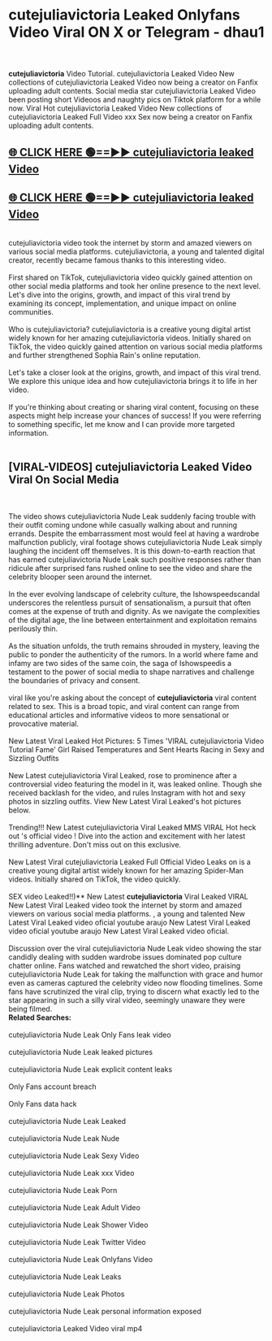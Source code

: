 <h1> cutejuliavictoria Leaked Onlyfans Video Viral ON X or Telegram - dhau1 </h1>

# 
<br>
<strong>cutejuliavictoria</strong> Video Tutorial. cutejuliavictoria Leaked Video New collections of  cutejuliavictoria Leaked Video now being a creator on Fanfix uploading adult contents. Social media star cutejuliavictoria Leaked Video been posting short Videoos and naughty pics on Tiktok platform for a while now. Viral Hot cutejuliavictoria Leaked Video New collections of cutejuliavictoria Leaked Full Video xxx Sex now being a creator on Fanfix uploading adult contents.
<br>

## [🌐 CLICK HERE 🟢==►► cutejuliavictoria leaked Video ](https://onlyclips.site?title=cutejuliavictoria&ref=git)


## [🌐 CLICK HERE 🟢==►► cutejuliavictoria leaked Video ](https://onlyclips.site?title=cutejuliavictoria&ref=git)

<br>
cutejuliavictoria video took the internet by storm and amazed viewers on various social media platforms. cutejuliavictoria, a young and talented digital creator, recently became famous thanks to this interesting video.
<br><br>
First shared on TikTok, cutejuliavictoria video quickly gained attention on other social media platforms and took her online presence to the next level. Let's dive into the origins, growth, and impact of this viral trend by examining its concept, implementation, and unique impact on online communities.
<br><br>
Who is cutejuliavictoria? cutejuliavictoria is a creative young digital artist widely known for her amazing cutejuliavictoria videos. Initially shared on TikTok, the video quickly gained attention on various social media platforms and further strengthened Sophia Rain's online reputation.
<br><br>
Let's take a closer look at the origins, growth, and impact of this viral trend. We explore this unique idea and how cutejuliavictoria brings it to life in her video.
<br><br>
If you're thinking about creating or sharing viral content, focusing on these aspects might help increase your chances of success! If you were referring to something specific, let me know and I can provide more targeted information.
<br><br>
<h2>[VIRAL-VIDEOS] cutejuliavictoria Leaked Video Viral On Social Media</h2>
<br><br>
The video shows cutejuliavictoria Nude Leak suddenly facing trouble with their outfit coming undone while casually walking about and running errands. Despite the embarrassment most would feel at having a wardrobe malfunction publicly, viral footage shows cutejuliavictoria Nude Leak simply laughing the incident off themselves. It is this down-to-earth reaction that has earned cutejuliavictoria Nude Leak such positive responses rather than ridicule after surprised fans rushed online to see the video and share the celebrity blooper seen around the internet.
<br><br>
In the ever evolving landscape of celebrity culture, the Ishowspeedscandal underscores the relentless pursuit of sensationalism, a pursuit that often comes at the expense of truth and dignity. As we navigate the complexities of the digital age, the line between entertainment and exploitation remains perilously thin.
<br><br>
As the situation unfolds, the truth remains shrouded in mystery, leaving the public to ponder the authenticity of the rumors. In a world where fame and infamy are two sides of the same coin, the saga of Ishowspeedis a testament to the power of social media to shape narratives and challenge the boundaries of privacy and consent.
<br><br>
viral like you're asking about the concept of <strong>cutejuliavictoria</strong> viral content related to sex. This is a broad topic, and viral content can range from educational articles and informative videos to more sensational or provocative material.
<br><br>
New Latest Viral Leaked Hot Pictures: 5 Times 'VIRAL cutejuliavictoria Video Tutorial Fame' Girl Raised Temperatures and Sent Hearts Racing in Sexy and Sizzling Outfits
<br><br>
New Latest cutejuliavictoria Viral Leaked, rose to prominence after a controversial video featuring the model in it, was leaked online. Though she received backlash for the video, and rules Instagram with hot and sexy photos in sizzling outfits. View New Latest Viral Leaked's hot pictures below.
<br><br>
Trending!!! New Latest cutejuliavictoria Viral Leaked MMS VIRAL Hot heck out 's official video ! Dive into the action and excitement with her latest thrilling adventure. Don't miss out on this exclusive.
<br><br>
New Latest Viral cutejuliavictoria Leaked Full Official Video Leaks on  is a creative young digital artist widely known for her amazing Spider-Man videos. Initially shared on TikTok, the video quickly.
<br><br>
SEX video Leaked!!)** New Latest <strong>cutejuliavictoria</strong> Viral Leaked VIRAL New Latest Viral Leaked video took the internet by storm and amazed viewers on various social media platforms. , a young and talented New Latest Viral Leaked video oficial youtube araujo New Latest Viral Leaked video oficial youtube araujo New Latest Viral Leaked video oficial.
<br><br>
Discussion over the viral cutejuliavictoria Nude Leak video showing the star candidly dealing with sudden wardrobe issues dominated pop culture chatter online. Fans watched and rewatched the short video, praising cutejuliavictoria Nude Leak for taking the malfunction with grace and humor even as cameras captured the celebrity video now flooding timelines. Some fans have scrutinized the viral clip, trying to discern what exactly led to the star appearing in such a silly viral video, seemingly unaware they were being filmed.
<br>
<strong>Related Searches:</strong>
<br><br>
cutejuliavictoria Nude Leak Only Fans leak video
<br><br>
cutejuliavictoria Nude Leak leaked pictures
<br><br>
cutejuliavictoria Nude Leak explicit content leaks
<br><br>
Only Fans account breach
<br><br>
Only Fans data hack
<br><br>
cutejuliavictoria Nude Leak Leaked
<br><br>
cutejuliavictoria Nude Leak Nude
<br><br>
cutejuliavictoria Nude Leak Sexy Video
<br><br>
cutejuliavictoria Nude Leak xxx Video
<br><br>
cutejuliavictoria Nude Leak Porn
<br><br>
cutejuliavictoria Nude Leak Adult Video
<br><br>
cutejuliavictoria Nude Leak Shower Video
<br><br>
cutejuliavictoria Nude Leak Twitter Video
<br><br>
cutejuliavictoria Nude Leak Onlyfans Video
<br><br>
cutejuliavictoria Nude Leak Leaks
<br><br>
cutejuliavictoria Nude Leak Photos
<br><br>
cutejuliavictoria Nude Leak personal information exposed
<br><br>
cutejuliavictoria Leaked Video viral mp4